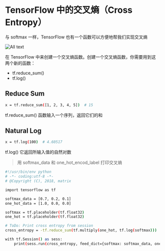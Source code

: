 # TensorFlow 中的交叉熵（Cross Entropy）

与 softmax 一样，TensorFlow 也有一个函数可以方便地帮我们实现交叉熵

![All text](http://ww1.sinaimg.cn/large/dc05ba18gy1fnlrm12jeqj20nd0a7jsl.jpg)

在 TensorFlow 中来创建一个交叉熵函数。创建一个交叉熵函数，你需要用到这两个新的函数：

* tf.reduce_sum()
* tf.log()

## Reduce Sum

```bash
x = tf.reduce_sum([1, 2, 3, 4, 5])  # 15
```

tf.reduce_sum() 函数输入一个序列，返回它们的和

## Natural Log

```bash
x = tf.log(100)  # 4.60517
```

tf.log() 它返回所输入值的自然对数

>用 softmax_data 和 one_hot_encod_label 打印交叉熵

```bash
#!/usr/bin/env python
# -*- coding:utf-8 -*-
# @Copyright (C), 2018, matrix

import tensorflow as tf

softmax_data = [0.7, 0.2, 0.1]
one_hot_data = [1.0, 0.0, 0.0]

softmax = tf.placeholder(tf.float32)
one_hot = tf.placeholder(tf.float32)

# ToDo: Print cross entropy from session
cross_entropy = -tf.reduce_sum(tf.multiply(one_hot, tf.log(softmax)))

with tf.Session() as sess:
    print(sess.run(cross_entropy, feed_dict={softmax: softmax_data, one_hot: one_hot_data}))
```